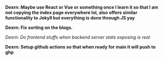**Dexrn: Maybe use React or Vue or something once I learn it so that I am not copying the index page everywhere lol, also offers similar functionality to Jekyll but everything is done through JS yay**

**Dexrn: Fix sorting on the blogs.**

*Dexrn: Do frontend stuffs when backend server stats exposing is real*

**Dexrn: Setup github actions so that when ready for main it will push to ghp**
